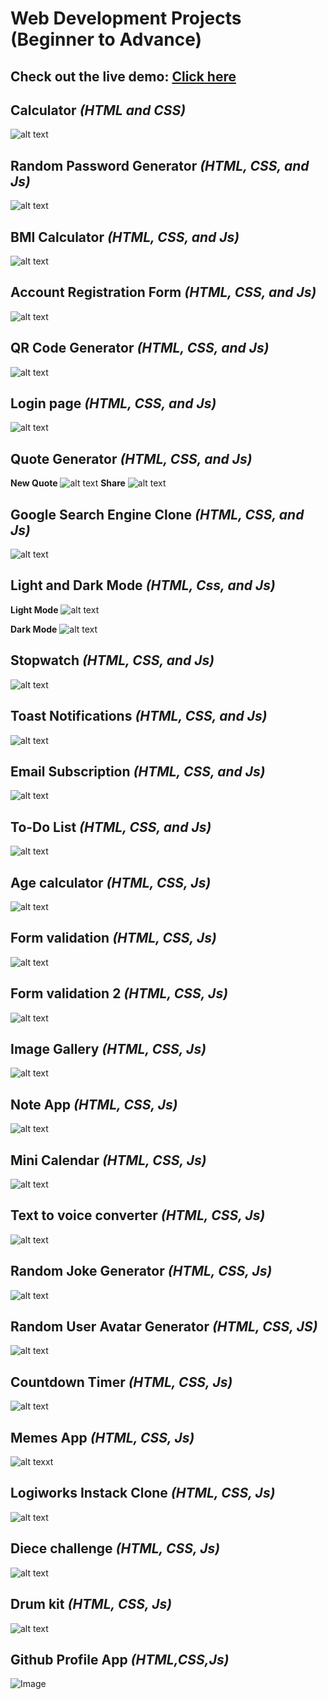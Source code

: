 # Web Development Projects (Beginner to Advance)        
## Check out the live demo: [Click here](https://akashkobal.github.io/web-projects-demo/)
 
## Calculator _(HTML and CSS)_ <br>         
![alt text](https://github.com/AkashKobal/web-development/blob/main/1.%20Calculator/calculator%20output.png)              
          
## Random Password Generator _(HTML, CSS, and Js)_ <br>             
![alt text](https://github.com/AkashKobal/web-development/blob/main/2.%20Random%20Password%20Generator/random%20password%20generator%20output.png)         
   
## BMI Calculator  _(HTML, CSS, and Js)_ <br>          
![alt text](https://github.com/AkashKobal/web-development/blob/main/3.%20Body%20Mass%20Index%20Calculator/bmi%20calculator%20output.png)        
      
## Account Registration Form  _(HTML, CSS, and Js)_ <br>     
![alt text](https://github.com/AkashKobal/web-development/blob/main/4.%20Account%20Registration%20Form/account%20registration%20form%20output.png)     
   
## QR Code Generator  _(HTML, CSS, and Js)_ <br>   
![alt text](https://github.com/AkashKobal/web-development/blob/main/5.%20QR%20Code%20Generator/qr%20code%20generator.png) 
 
## Login page  _(HTML, CSS, and Js)_ <br>  
![alt text](https://github.com/AkashKobal/web-development/blob/main/6.%20Login%20Page/login%20page%20output.png)

## Quote Generator _(HTML, CSS, and Js)_ <br>
**New Quote**
![alt text](https://github.com/AkashKobal/web-development/blob/main/7.%20Quotes%20Generator/new%20quote%20output.png)
**Share** 
![alt text](https://github.com/AkashKobal/web-development/blob/main/7.%20Quotes%20Generator/share%20output.png)

## Google Search Engine Clone _(HTML, CSS, and Js)_
![alt text](https://github.com/AkashKobal/web-development/blob/main/8.%20Google%20Search%20Engine%20Clone/output.png)

## Light and Dark Mode _(HTML, Css, and Js)_
**Light Mode**
![alt text](https://github.com/AkashKobal/web-development/blob/main/9.%20Light%20and%20Dark%20Mode/output%20lightmode.png)

**Dark Mode**
![alt text](https://github.com/AkashKobal/web-development/blob/main/9.%20Light%20and%20Dark%20Mode/output%20darkmode.png)

## Stopwatch _(HTML, CSS, and Js)_
![alt text](https://github.com/AkashKobal/web-development/blob/main/10.%20Stopwatch/output.png)

## Toast Notifications  _(HTML, CSS, and Js)_
![alt text](https://github.com/AkashKobal/web-development/blob/main/11.%20Toast%20Notification/output.png)

## Email Subscription _(HTML, CSS, and Js)_
![alt text](https://github.com/AkashKobal/web-development/blob/main/12.%20Email%20Subscription/output.png)

## To-Do List _(HTML, CSS, and Js)_
![alt text](https://github.com/AkashKobal/web-development/blob/main/13.%20To%20Do%20List/output.png)

## Age calculator _(HTML, CSS, Js)_
![alt text](https://github.com/AkashKobal/web-development/blob/main/14.%20Age%20Calculator/output.png)

## Form validation _(HTML, CSS, Js)_
![alt text](https://github.com/AkashKobal/web-development/blob/main/15.%20Form%20Validation/output.png)

## Form validation 2 _(HTML, CSS, Js)_
![alt text](https://github.com/AkashKobal/web-development/blob/main/16.%20Form%20Validation%202/Screenshot%20(327).png)

## Image Gallery _(HTML, CSS, Js)_
![alt text](https://github.com/AkashKobal/web-development/blob/main/17.%20Image%20Gallery/Screenshot%20(325).png)

## Note App _(HTML, CSS, Js)_
![alt text](https://github.com/AkashKobal/web-development/blob/main/18.%20Create%20Notes/Screenshot%20(329).png)

## Mini Calendar _(HTML, CSS, Js)_
![alt text](https://github.com/AkashKobal/web-development/blob/main/19.%20Mini%20Calendar/Screenshot%20(337).png)

## Text to voice converter _(HTML, CSS, Js)_
![alt text](https://github.com/AkashKobal/web-development/blob/main/20.%20Text%20to%20Voice%20Converter/Screenshot%20(338).png)

## Random Joke Generator _(HTML, CSS, Js)_
![alt text](https://github.com/AkashKobal/web-development/blob/main/21.%20Random%20Jocke%20Generator/Screenshot%20(339).png)

## Random User Avatar Generator _(HTML, CSS, JS)_
![alt text](https://github.com/AkashKobal/web-development/blob/main/22.%20Random%20User%20Avatar%20Generator/Screenshot%20(340).png)

## Countdown Timer _(HTML, CSS, Js)_
![alt text](https://github.com/AkashKobal/web-development/blob/main/23.%20Countdown%20Timer/Screenshot%20(342).png)

## Memes App _(HTML, CSS, Js)_
![alt texxt](https://github.com/AkashKobal/web-development/blob/main/24.%20Memes%20App/Screenshot%20(343).png)

## Logiworks Instack Clone _(HTML, CSS, Js)_
![alt text](https://github.com/AkashKobal/web-development/blob/main/25.%20Logiworks%20Instack%20Clone/Screenshot%20(346).png)

## Diece challenge _(HTML, CSS, Js)_
![alt text](https://github.com/AkashKobal/web-development/blob/main/26.%20Diece%20challenge/Screenshot%20(350).png)

## Drum kit _(HTML, CSS, Js)_
![alt text](https://github.com/AkashKobal/web-development/blob/main/27.%20Drum%20kit/Screenshot%20(351).png)

## Github Profile App _(HTML,CSS,Js)_
![Image](https://github.com/AkashKobal/web-development/blob/main/29.%20Github%20Profile%20App/Screenshot%20(354).png)


